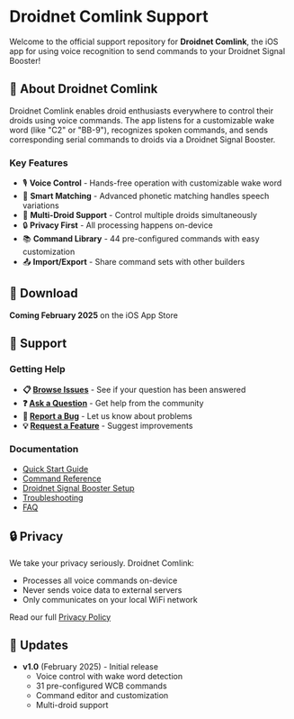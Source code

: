 # Droidnet Comlink Support

Welcome to the official support repository for **Droidnet Comlink**, the iOS app for using voice recognition to send commands to your Droidnet Signal Booster!

## 🚀 About Droidnet Comlink

Droidnet Comlink enables droid enthusiasts everywhere to control their droids using voice commands. The app listens for a customizable wake word (like "C2" or "BB-9"), recognizes spoken commands, and sends corresponding serial commands to droids via a Droidnet Signal Booster.

### Key Features

- 🎙️ **Voice Control** - Hands-free operation with customizable wake word
- 🤖 **Smart Matching** - Advanced phonetic matching handles speech variations
- 📡 **Multi-Droid Support** - Control multiple droids simultaneously
- 🔒 **Privacy First** - All processing happens on-device
- 📚 **Command Library** - 44 pre-configured commands with easy customization
- 📤 **Import/Export** - Share command sets with other builders

## 📱 Download

**Coming February 2025** on the iOS App Store

## 🛟 Support

### Getting Help

- **📋 [Browse Issues](https://github.com/travisccook/droidnet-comlink-support/issues)** - See if your question has been answered
- **❓ [Ask a Question](https://github.com/travisccook/droidnet-comlink-support/issues/new?labels=question)** - Get help from the community
- **🐛 [Report a Bug](https://github.com/travisccook/droidnet-comlink-support/issues/new?labels=bug)** - Let us know about problems
- **💡 [Request a Feature](https://github.com/travisccook/droidnet-comlink-support/issues/new?labels=enhancement)** - Suggest improvements

### Documentation

- [Quick Start Guide](docs/quick-start.md)
- [Command Reference](docs/commands.md)
- [Droidnet Signal Booster Setup](docs/signal-booster.md)
- [Troubleshooting](docs/troubleshooting.md)
- [FAQ](docs/faq.md)

## 🔒 Privacy

We take your privacy seriously. Droidnet Comlink:
- Processes all voice commands on-device
- Never sends voice data to external servers
- Only communicates on your local WiFi network

Read our full [Privacy Policy](PRIVACY.md)


## 📰 Updates

- **v1.0** (February 2025) - Initial release
  - Voice control with wake word detection
  - 31 pre-configured WCB commands
  - Command editor and customization
  - Multi-droid support

